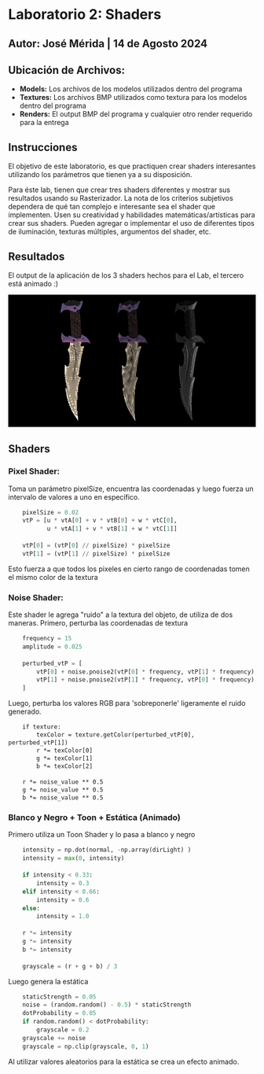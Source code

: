 # Laboratorio 2: Shaders
## Autor: José Mérida | 14 de Agosto 2024

## Ubicación de Archivos:
- **Models:** Los archivos de los modelos utilizados dentro del programa
- **Textures:** Los archivos BMP utilizados como textura para los modelos dentro del programa
- **Renders:** El output BMP del programa y cualquier otro render requerido para la entrega
## Instrucciones
El objetivo de este laboratorio, es que practiquen crear shaders interesantes utilizando los parámetros que tienen ya a su disposición.

Para éste lab, tienen que crear tres shaders diferentes y mostrar sus resultados usando su Rasterizador. La nota de los criterios subjetivos dependera de qué tan complejo e interesante sea el shader que implementen. Usen su creatividad y habilidades matemáticas/artísticas para crear sus shaders. Pueden agregar o implementar el uso de diferentes tipos de iluminación, texturas múltiples, argumentos del shader, etc.

## Resultados
El output de la aplicación de los 3 shaders hechos para el Lab, el tercero está animado :)

![Render](/renders/output.bmp)

## Shaders
### Pixel Shader:
Toma un parámetro pixelSize, encuentra las coordenadas y luego fuerza un intervalo de valores a uno en específico.
```python
    pixelSize = 0.02
    vtP = [u * vtA[0] + v * vtB[0] + w * vtC[0],
           u * vtA[1] + v * vtB[1] + w * vtC[1]]

    vtP[0] = (vtP[0] // pixelSize) * pixelSize
    vtP[1] = (vtP[1] // pixelSize) * pixelSize
```
Esto fuerza a que todos los pixeles en cierto rango de coordenadas tomen el mismo color de la textura

### Noise Shader:
Este shader le agrega "ruido" a la textura del objeto, de utiliza de dos maneras. Primero, perturba las coordenadas de textura
``` Python
    frequency = 15
    amplitude = 0.025

    perturbed_vtP = [
        vtP[0] + noise.pnoise2(vtP[0] * frequency, vtP[1] * frequency) * amplitude,
        vtP[1] + noise.pnoise2(vtP[1] * frequency, vtP[0] * frequency) * amplitude
    ]
```
Luego, perturba los valores RGB para 'sobreponerle' ligeramente el ruido generado.
```
    if texture:
        texColor = texture.getColor(perturbed_vtP[0], perturbed_vtP[1])
        r *= texColor[0]
        g *= texColor[1]
        b *= texColor[2]

    r *= noise_value ** 0.5
    g *= noise_value ** 0.5
    b *= noise_value ** 0.5
```

### Blanco y Negro + Toon + Estática (Animado)
Primero utiliza un Toon Shader y lo pasa a blanco y negro
``` Python
    intensity = np.dot(normal, -np.array(dirLight) )
    intensity = max(0, intensity)
    
    if intensity < 0.33:
        intensity = 0.3
    elif intensity < 0.66:
        intensity = 0.6
    else:
        intensity = 1.0

    r *= intensity
    g *= intensity
    b *= intensity

    grayscale = (r + g + b) / 3
```
Luego genera la estática
``` Python
    staticStrength = 0.05
    noise = (random.random() - 0.5) * staticStrength
    dotProbability = 0.05 
    if random.random() < dotProbability:
        grayscale = 0.2 
    grayscale += noise
    grayscale = np.clip(grayscale, 0, 1) 
```
Al utilizar valores aleatorios para la estática se crea un efecto animado.

